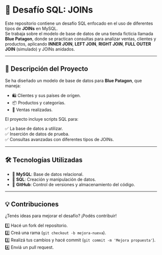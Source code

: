 # 🛒 **Desafío SQL: JOINs**

Este repositorio contiene un desafío SQL enfocado en el uso de diferentes tipos de **JOINs** en MySQL.  
Se trabaja sobre el modelo de base de datos de una tienda ficticia llamada **Blue Patagon**, donde se practican consultas para analizar ventas, clientes y productos, aplicando **INNER JOIN**, **LEFT JOIN**, **RIGHT JOIN**, **FULL OUTER JOIN** (simulado) y JOINs anidados.

---

## 📌 **Descripción del Proyecto**
Se ha diseñado un modelo de base de datos para **Blue Patagon**, que maneja:

- 🛍️ Clientes y sus países de origen.  
- 📦 Productos y categorías.  
- 🤝 Ventas realizadas.

El proyecto incluye scripts SQL para:

✅ La base de datos a utilizar.  
✅ Inserción de datos de prueba.  
✅ Consultas avanzadas con diferentes tipos de JOINs.

---

## 🛠️ **Tecnologías Utilizadas**
- 🐬 **MySQL**: Base de datos relacional.  
- 📝 **SQL**: Creación y manipulación de datos.  
- 🌿 **GitHub**: Control de versiones y almacenamiento del código.

---

## 💡 **Contribuciones**
¿Tenés ideas para mejorar el desafío? ¡Podés contribuir!

1️⃣ Hacé un fork del repositorio.  
2️⃣ Creá una rama (`git checkout -b mejora-nueva`).  
3️⃣ Realizá tus cambios y hacé commit (`git commit -m 'Mejora propuesta'`).  
4️⃣ Enviá un pull request.

